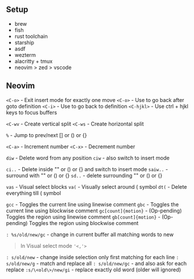 ## Setup

- brew
- fish
- rust toolchain
- starship
- asdf
- wezterm
- alacritty + tmux
- neovim > zed > vscode

## Neovim

`<C-o>` - Exit insert mode for exactly one move
`<C-o>` - Use to go back after goto definition
`<C-i>` - Use to go back to definition
`<C-hjkl>` - Use ctrl + hjkl keys to focus buffers

`<C-wv` - Create vertical split
`<C-ws` - Create horizontal split

`%` - Jump to prev/next [] or () or {}

`<C-a>` - Increment number
`<C-x>` - Decrement number

`diw` - Delete word from any position
`ciw` - also switch to insert mode

`ci..` - Delete inside "" or () or {} and switch to insert mode
`saiw..` - surround with "" or () or {}
`sd..` - delete surrounding "" or () or {}

`vas` - Visual select blocks
`va(` - Visually select around ( symbol
`dt(` - Delete everything till ( symbol

`gcc` - Toggles the current line using linewise comment
`gbc` - Toggles the current line using blockwise comment
`gc[count]{motion}` - (Op-pending) Toggles the region using linewise comment
`gb[count]{motion}` - (Op-pending) Toggles the region using blockwise comment

`: %s/old/new/gc` - change in current buffer all matching words to new

> In Visual select mode `'<,'>`

`: s/old/new` - change inside selection only first matching for each line
`: s/old/new/g` - match and replace all
`: s/old/new/gc` - and also ask for each replace
`:s/\<old\>/new/gi` - replace exactly old word (older will ignored)
